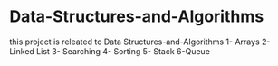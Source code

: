 # Data-Structures-and-Algorithms

this project is releated to Data Structures-and-Algorithms
1- Arrays
2- Linked List
3- Searching
4- Sorting
5- Stack
6-Queue
